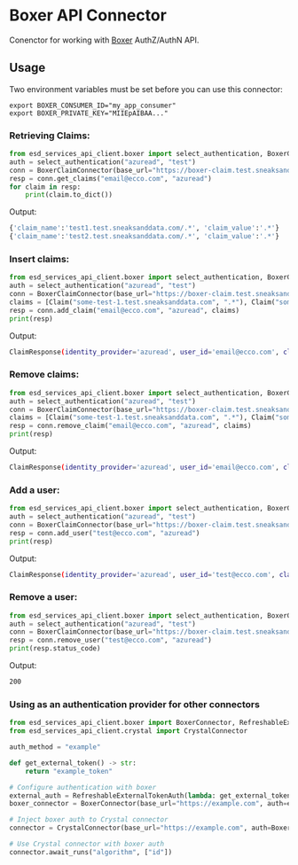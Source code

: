 # Boxer API Connector

Conenctor for working with [Boxer](https://github.com/SneaksAndData/boxer) AuthZ/AuthN API. 

## Usage

Two environment variables must be set before you can use this connector:

```shell
export BOXER_CONSUMER_ID="my_app_consumer"
export BOXER_PRIVATE_KEY="MIIEpAIBAA..."
```

### Retrieving Claims:

```python
from esd_services_api_client.boxer import select_authentication, BoxerClaimConnector
auth = select_authentication("azuread", "test")
conn = BoxerClaimConnector(base_url="https://boxer-claim.test.sneaksanddata.com", auth=auth)
resp = conn.get_claims("email@ecco.com", "azuread")
for claim in resp:
    print(claim.to_dict())
```
Output:
```bash
{'claim_name':'test1.test.sneaksanddata.com/.*', 'claim_value':'.*'}
{'claim_name':'test2.test.sneaksanddata.com/.*', 'claim_value':'.*'}
```

### Insert claims:
```python
from esd_services_api_client.boxer import select_authentication, BoxerClaimConnector, Claim
auth = select_authentication("azuread", "test")
conn = BoxerClaimConnector(base_url="https://boxer-claim.test.sneaksanddata.com", auth=auth)
claims = [Claim("some-test-1.test.sneaksanddata.com", ".*"), Claim("some-test-2.test.sneaksanddata.com", ".*")]
resp = conn.add_claim("email@ecco.com", "azuread", claims)
print(resp)
```
Output:
```bash
ClaimResponse(identity_provider='azuread', user_id='email@ecco.com', claims=[{'some-test-1.test.sneaksanddata.com': '.*'}, {'some-test-2.test.sneaksanddata.com': '.*'}], billing_id= None}
```

### Remove claims:
```python
from esd_services_api_client.boxer import select_authentication, BoxerClaimConnector, Claim
auth = select_authentication("azuread", "test")
conn = BoxerClaimConnector(base_url="https://boxer-claim.test.sneaksanddata.com", auth=auth)
claims = [Claim("some-test-1.test.sneaksanddata.com", ".*"), Claim("some-test-2.test.sneaksanddata.com", ".*")]
resp = conn.remove_claim("email@ecco.com", "azuread", claims)
print(resp)
```
Output:
```bash
ClaimResponse(identity_provider='azuread', user_id='email@ecco.com', claims=[], billing_id= None}
```

### Add a user:
```python
from esd_services_api_client.boxer import select_authentication, BoxerClaimConnector, Claim
auth = select_authentication("azuread", "test")
conn = BoxerClaimConnector(base_url="https://boxer-claim.test.sneaksanddata.com", auth=auth)
resp = conn.add_user("test@ecco.com", "azuread")
print(resp)
```
Output:
```bash
ClaimResponse(identity_provider='azuread', user_id='test@ecco.com', claims=[], billing_id=None)
```

### Remove a user:
```python
from esd_services_api_client.boxer import select_authentication, BoxerClaimConnector, Claim
auth = select_authentication("azuread", "test")
conn = BoxerClaimConnector(base_url="https://boxer-claim.test.sneaksanddata.com", auth=auth)
resp = conn.remove_user("test@ecco.com", "azuread")
print(resp.status_code)
```
Output:
```bash
200
```

### Using as an authentication provider for other connectors
```python
from esd_services_api_client.boxer import BoxerConnector, RefreshableExternalTokenAuth, BoxerTokenAuth
from esd_services_api_client.crystal import CrystalConnector

auth_method = "example"

def get_external_token() -> str:
    return "example_token"

# Configure authentication with boxer
external_auth = RefreshableExternalTokenAuth(lambda: get_external_token(), auth_method)
boxer_connector = BoxerConnector(base_url="https://example.com", auth=external_auth)

# Inject boxer auth to Crystal connector
connector = CrystalConnector(base_url="https://example.com", auth=BoxerTokenAuth(boxer_connector))

# Use Crystal connector with boxer auth
connector.await_runs("algorithm", ["id"])
```
